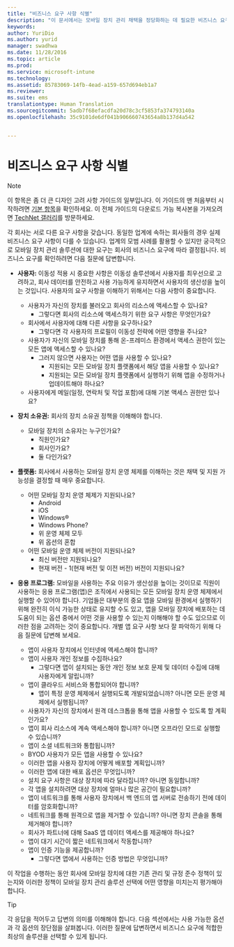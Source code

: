 ```yaml
---
title: "비즈니스 요구 사항 식별"
description: "이 문서에서는 모바일 장치 관리 채택을 정당화하는 데 필요한 비즈니스 요구 사항을 파악하기 위한 지침을 제공합니다."
keywords: 
author: YuriDio
ms.author: yurid
manager: swadhwa
ms.date: 11/28/2016
ms.topic: article
ms.prod: 
ms.service: microsoft-intune
ms.technology: 
ms.assetid: 85783069-14fb-4ead-a159-657d694eb1a7
ms.reviewer: 
ms.suite: ems
translationtype: Human Translation
ms.sourcegitcommit: 5adb7f68efacdfa20d78c3cf5853fa374793140a
ms.openlocfilehash: 35c9101de6df041b906660743654a8b137d4a542


---
```


# <a name="identify-your-business-needs"></a>비즈니스 요구 사항 식별

>[!NOTE]
>이 항목은 좀 더 큰 디자인 고려 사항 가이드의 일부입니다. 이 가이드의 맨 처음부터 시작하려면 [기본 항목](mdm-design-considerations-guide.md)을 확인하세요. 이 전체 가이드의 다운로드 가능 복사본을 가져오려면 [TechNet 갤러리](https://gallery.technet.microsoft.com/Mobile-Device-Management-7d401582)를 방문하세요.

각 회사는 서로 다른 요구 사항을 갖습니다. 동일한 업계에 속하는 회사들의 경우 실제 비즈니스 요구 사항이 다를 수 있습니다. 업계의 모범 사례를 활용할 수 있지만 궁극적으로 모바일 장치 관리 솔루션에 대한 요구는 회사의 비즈니스 요구에 따라 결정됩니다.
비즈니스 요구를 확인하려면 다음 질문에 답변합니다.

- **사용자:** 이동성 적용 시 중요한 사항은 이동성 솔루션에서 사용자를 최우선으로 고려하고, 회사 데이터를 안전하고 사용 가능하게 유지하면서 사용자의 생산성을 높이는 것입니다. 사용자의 요구 사항을 이해하기 위해서는 다음 사항이 중요합니다.
    - 사용자가 자신의 장치를 불러오고 회사의 리소스에 액세스할 수 있나요?
        - 그렇다면 회사의 리소스에 액세스하기 위한 요구 사항은 무엇인가요?
    - 회사에서 사용자에 대해 다른 사항을 요구하나요?
        - 그렇다면 각 사용자의 프로필이 이동성 전략에 어떤 영향을 주나요?
    - 사용자가 자신의 모바일 장치를 통해 온-프레미스 환경에서 액세스 권한이 있는 모든 앱에 액세스할 수 있나요?
        - 그러지 않으면 사용자는 어떤 앱을 사용할 수 있나요?
            - 지원되는 모든 모바일 장치 플랫폼에서 해당 앱을 사용할 수 있나요?
            - 지원되는 모든 모바일 장치 플랫폼에서 실행하기 위해 앱을 수정하거나 업데이트해야 하나요?
    - 사용자에게 메일(일정, 연락처 및 작업 포함)에 대해 기본 액세스 권한만 있나요?

- **장치 소유권:** 회사의 장치 소유권 정책을 이해해야 합니다.
    - 모바일 장치의 소유자는 누구인가요?
        - 직원인가요?
        - 회사인가요?  
        - 둘 다인가요?
- **플랫폼:** 회사에서 사용하는 모바일 장치 운영 체제를 이해하는 것은 채택 및 지원 가능성을 결정할 때 매우 중요합니다.
    - 어떤 모바일 장치 운영 체제가 지원되나요?
        - Android
        - iOS
        - Windows®
        - Windows Phone?
        - 위 운영 체제 모두
        - 위 옵션의 혼합
    - 어떤 모바일 운영 체제 버전이 지원되나요?
        - 최신 버전만 지원되나요?
        - 현재 버전 - 1(현재 버전 및 이전 버전) 버전이 지원되나요?
- **응용 프로그램:** 모바일을 사용하는 주요 이유가 생산성을 높이는 것이므로 직원이 사용하는 응용 프로그램(앱)은 조직에서 사용되는 모든 모바일 장치 운영 체제에서 실행할 수 있어야 합니다. 기업들은 대부분의 중요 앱을 모바일 환경에서 실행하기 위해 완전히 이식 가능한 상태로 유지할 수도 있고, 앱을 모바일 장치에 배포하는 데 도움이 되는 옵션 중에서 어떤 것을 사용할 수 있는지 이해해야 할 수도 있으므로 이러한 점을 고려하는 것이 중요합니다. 개별 앱 요구 사항 보다 잘 파악하기 위해 다음 질문에 답변해 보세요.
    - 앱이 사용자 장치에서 인터넷에 액세스해야 합니까?
    - 앱이 사용자 개인 정보를 수집하나요?
        - 그렇다면 앱이 설치되는 동안 개인 정보 보호 문제 및 데이터 수집에 대해 사용자에게 알립니까?
    - 앱이 클라우드 서비스와 통합되어야 합니까?
        - 앱이 특정 운영 체제에서 실행되도록 개발되었습니까? 아니면 모든 운영 체제에서 실행됩니까?
    - 사용자가 자신의 장치에서 원격 데스크톱을 통해 앱을 사용할 수 있도록 할 계획인가요?
    - 앱이 회사 리소스에 계속 액세스해야 합니까? 아니면 오프라인 모드로 실행할 수 있습니까?
    - 앱이 소셜 네트워크와 통합됩니까?
    - BYOD 사용자가 모든 앱을 사용할 수 있나요?
    - 이러한 앱을 사용자 장치에 어떻게 배포할 계획입니까?
    - 이러한 앱에 대한 배포 옵션은 무엇입니까?
    - 설치 요구 사항은 대상 장치에 따라 달라집니까? 아니면 동일합니까?
    - 각 앱을 설치하려면 대상 장치에 얼마나 많은 공간이 필요합니까?
    - 앱이 네트워크를 통해 사용자 장치에서 백 엔드의 앱 서버로 전송하기 전에 데이터를 암호화합니까?
    - 네트워크를 통해 원격으로 앱을 제거할 수 있습니까? 아니면 장치 콘솔을 통해 제거해야 합니까?
    - 회사가 파트너에 대해 SaaS 앱 데이터 액세스를 제공해야 하나요?
    - 앱이 대기 시간이 짧은 네트워크에서 작동합니까?
    - 앱이 인증 기능을 제공합니까?
        - 그렇다면 앱에서 사용하는 인증 방법은 무엇입니까?

이 작업을 수행하는 동안 회사에 모바일 장치에 대한 기존 관리 및 규정 준수 정책이 있는지와 이러한 정책이 모바일 장치 관리 솔루션 선택에 어떤 영향을 미치는지 평가해야 합니다.

>[!TIP]
> 각 응답을 적어두고 답변의 의미를 이해해야 합니다. 다음 섹션에서는 사용 가능한 옵션과 각 옵션의 장단점을 살펴봅니다.  이러한 질문에 답변하면서 비즈니스 요구에 적합한 최상의 솔루션을 선택할 수 있게 됩니다.



<!--HONumber=Nov16_HO4-->


